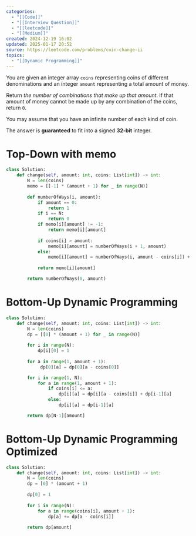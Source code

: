 ```yaml
---
categories:
  - "[[Code]]"
  - "[[Interview Question]]"
  - "[[leetcode]]"
  - "[[Medium]]"
created: 2024-12-19 16:02
updated: 2025-01-17 20:52
source: https://leetcode.com/problems/coin-change-ii
topics:
  - "[[Dynamic Programming]]"
---
```

You are given an integer array `coins` representing coins of different denominations and an integer `amount` representing a total amount of money.

Return _the number of combinations that make up that amount_. If that amount of money cannot be made up by any combination of the coins, return `0`.

You may assume that you have an infinite number of each kind of coin.

The answer is **guaranteed** to fit into a signed **32-bit** integer.
# Top-Down with memo
```python
class Solution:
    def change(self, amount: int, coins: List[int]) -> int:
        N = len(coins)
        memo = [[-1] * (amount + 1) for _ in range(N)]
        
        def numberOfWays(i, amount):
            if amount == 0:
                return 1
            if i == N:
                return 0
            if memo[i][amount] != -1:
                return memo[i][amount]
            
            if coins[i] > amount:
                memo[i][amount] = numberOfWays(i + 1, amount)
            else:
                memo[i][amount] = numberOfWays(i, amount - coins[i]) + numberOfWays(i + 1, amount)
            
            return memo[i][amount]

        return numberOfWays(0, amount)
``` 

# Bottom-Up Dynamic Programming
```python
class Solution:
    def change(self, amount: int, coins: List[int]) -> int:
        N = len(coins)
        dp = [[0] * (amount + 1) for _ in range(N)]
        
        for i in range(N):
            dp[i][0] = 1 
        
        for a in range(1, amount + 1):
             dp[0][a] = dp[0][a - coins[0]]

        for i in range(1, N):
            for a in range(1, amount + 1):
                if coins[i] <= a:
                    dp[i][a] = dp[i][a - coins[i]] + dp[i-1][a]
                else:
                    dp[i][a] = dp[i-1][a]

        return dp[N-1][amount]
``` 

# Bottom-Up Dynamic Programming Optimized
```python
class Solution:
    def change(self, amount: int, coins: List[int]) -> int:
        N = len(coins)
        dp = [0] * (amount + 1)
        
        dp[0] = 1 
        
        for i in range(N):
            for a in range(coins[i], amount + 1):
                dp[a] += dp[a - coins[i]]
                
        return dp[amount]
``` 